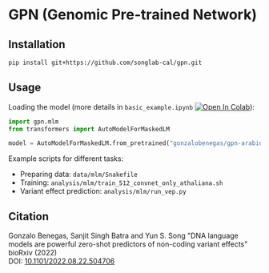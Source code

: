 # GPN (Genomic Pre-trained Network)
## Installation
```bash
pip install git+https://github.com/songlab-cal/gpn.git
```
## Usage
Loading the model (more details in `basic_example.ipynb` [![Open In Colab](https://colab.research.google.com/assets/colab-badge.svg)](https://colab.research.google.com/github/songlab-cal/gpn/blob/main/basic_example.ipynb)):
```python
import gpn.mlm
from transformers import AutoModelForMaskedLM

model = AutoModelForMaskedLM.from_pretrained("gonzalobenegas/gpn-arabidopsis")
```
Example scripts for different tasks:
- Preparing data: `data/mlm/Snakefile`
- Training: `analysis/mlm/train_512_convnet_only_athaliana.sh`
- Variant effect prediction: `analysis/mlm/run_vep.py`

## Citation
Gonzalo Benegas, Sanjit Singh Batra and Yun S. Song "DNA language models are powerful zero-shot predictors of non-coding variant effects" bioRxiv (2022)  
DOI: [10.1101/2022.08.22.504706](https://doi.org/10.1101/2022.08.22.504706)
